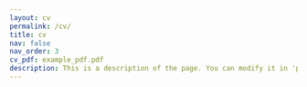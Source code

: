```yaml
---
layout: cv
permalink: /cv/
title: cv
nav: false
nav_order: 3
cv_pdf: example_pdf.pdf
description: This is a description of the page. You can modify it in 'pages/_cv.md'. You can also change or remove the top pdf download button.
---
```


